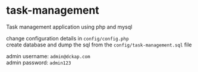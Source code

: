 # task-management
Task management application using php and mysql

change configuration details in `config/config.php`<br>
create database and dump the sql from the `config/task-management.sql` file

admin username: `admin@dckap.com`<br>
admin password: `admin123`

